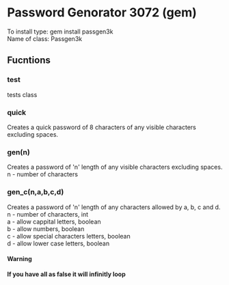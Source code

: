 # Password Genorator 3072 (gem)
To install type: gem install passgen3k<br/>
Name of class: Passgen3k
## Fucntions
### test
tests class
### quick
Creates a quick password of 8 characters of any visible characters excluding spaces.
### gen(n)
Creates a password of 'n' length of any visible characters excluding spaces.<br/>
n - number of characters
### gen_c(n,a,b,c,d)
Creates a password of 'n' length of any characters allowed by a, b, c and d.<br/>
n - number of characters, int<br/>
a - allow cappital letters, boolean<br/>
b - allow numbers, boolean<br/>
c - allow special characters letters, boolean<br/>
d - allow lower case letters, boolean
#### Warning
**If you have all as false it will infinitly loop**
